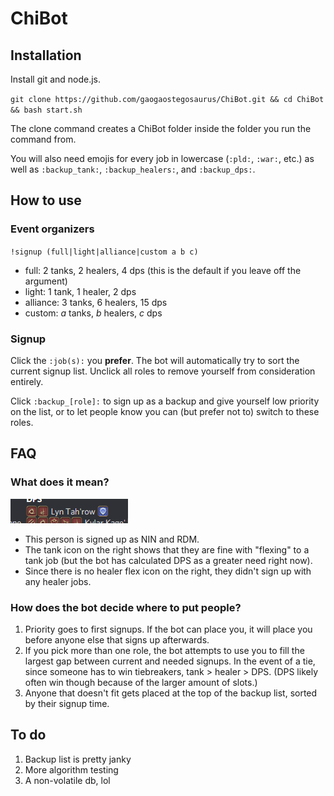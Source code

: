 # ChiBot

## Installation

Install git and node.js.

`git clone https://github.com/gaogaostegosaurus/ChiBot.git && cd ChiBot && bash start.sh`

The clone command creates a ChiBot folder inside the folder you run the command from.

You will also need emojis for every job in lowercase (`:pld:`, `:war:`, etc.) as well as `:backup_tank:`, `:backup_healers:`, and `:backup_dps:`.

## How to use

### Event organizers
`!signup (full|light|alliance|custom a b c)`
- full: 2 tanks, 2 healers, 4 dps (this is the default if you leave off the argument)
- light: 1 tank, 1 healer, 2 dps
- alliance: 3 tanks, 6 healers, 15 dps
- custom: *a* tanks, *b* healers, *c* dps

### Signup
Click the `:job(s):` you **prefer**. The bot will automatically try to sort the current signup list. Unclick all roles to remove yourself from consideration entirely.

Click `:backup_[role]:` to sign up as a backup and give yourself low priority on the list, or to let people know you can (but prefer not to) switch to these roles.

## FAQ

### What does it mean?
![Example](/img/example.png)
- This person is signed up as NIN and RDM.
- The tank icon on the right shows that they are fine with "flexing" to a tank job (but the bot has calculated DPS as a greater need right now).
- Since there is no healer flex icon on the right, they didn't sign up with any healer jobs.

### How does the bot decide where to put people?
1) Priority goes to first signups. If the bot can place you, it will place you before anyone else that signs up afterwards.
2) If you pick more than one role, the bot attempts to use you to fill the largest gap between current and needed signups. In the event of a tie, since someone has to win tiebreakers, tank > healer > DPS. (DPS likely often win though because of the larger amount of slots.)
3) Anyone that doesn't fit gets placed at the top of the backup list, sorted by their signup time.

## To do

1) Backup list is pretty janky
2) More algorithm testing
3) A non-volatile db, lol
